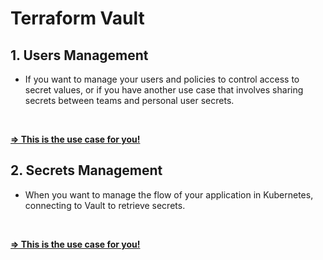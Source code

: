 # Terraform Vault

## 1. Users Management
- If you want to manage your users and policies to control access to secret values, or if you have another use case that involves sharing secrets between teams and personal user secrets.
</br>

**[=> This is the use case for you!](project/users-management/README.md)**

## 2. Secrets Management
- When you want to manage the flow of your application in Kubernetes, connecting to Vault to retrieve secrets.
</br>

**[=> This is the use case for you!](project/secrets-management/README.md)**
